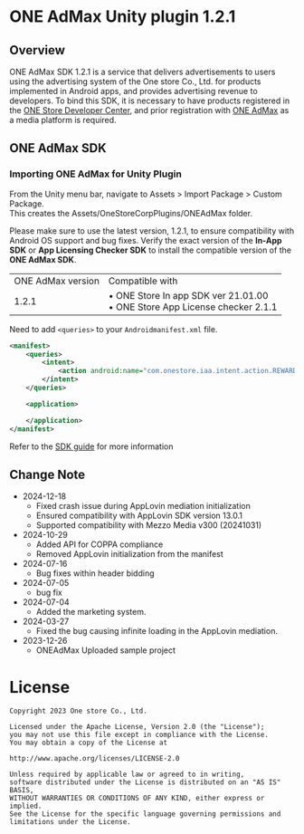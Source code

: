 # ONE AdMax Unity plugin 1.2.1

## Overview

ONE AdMax SDK 1.2.1 is a service that delivers advertisements to users using the advertising system of the One store Co., Ltd. for products implemented in Android apps, and provides advertising revenue to developers. To bind this SDK, it is necessary to have products registered in the [ONE Store Developer Center](http://dev.onestore.co.kr/), and prior registration with [ONE AdMax](http://oneadmax.com) as a media platform is required.


## ONE AdMax SDK

### Importing ONE AdMax for Unity Plugin
From the Unity menu bar, navigate to Assets > Import Package > Custom Package.<br/>
This creates the Assets/OneStoreCorpPlugins/ONEAdMax folder.

Please make sure to use the latest version, 1.2.1, to ensure compatibility with Android OS support and bug fixes.
Verify the exact version of the **In-App SDK** or **App Licensing Checker SDK** to install the compatible version of the **ONE AdMax SDK**.

<table>
  <tr>
    <td>ONE AdMax version</td>
    <td>Compatible with</td>
  </tr>
  <tr>
    <td>1.2.1</td>
    <td>
      • ONE Store In app SDK ver 21.01.00<br>
      • ONE Store App License checker 2.1.1
    </td>
  </tr>
</table>

Need to add `<queries>` to your `Androidmanifest.xml` file.


```xml
<manifest>
    <queries>
        <intent>
            <action android:name="com.onestore.iaa.intent.action.REWARD" />
        </intent>
    </queries>

    <application>

    </application>
</manifest>

```

Refer to the [SDK guide](https://one-admax-organization.gitbook.io/one-admax-sdk/unityplugin) for more information

## Change Note
* 2024-12-18
    * Fixed crash issue during AppLovin mediation initialization
    * Ensured compatibility with AppLovin SDK version 13.0.1
    * Supported compatibility with Mezzo Media v300 (20241031)
* 2024-10-29
    * Added API for COPPA compliance
    * Removed AppLovin initialization from the manifest
* 2024-07-16
    * Bug fixes within header bidding
* 2024-07-05
    * bug fix
* 2024-07-04
	* Added the marketing system.
* 2024-03-27
	* Fixed the bug causing infinite loading in the AppLovin mediation.
* 2023-12-26
	* ONEAdMax Uploaded sample project

# License
```
Copyright 2023 One store Co., Ltd.

Licensed under the Apache License, Version 2.0 (the "License");
you may not use this file except in compliance with the License.
You may obtain a copy of the License at

http://www.apache.org/licenses/LICENSE-2.0

Unless required by applicable law or agreed to in writing,
software distributed under the License is distributed on an "AS IS" BASIS,
WITHOUT WARRANTIES OR CONDITIONS OF ANY KIND, either express or implied.
See the License for the specific language governing permissions and
limitations under the License.
